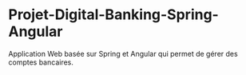 # Projet-Digital-Banking-Spring-Angular
Application Web basée sur Spring et Angular qui permet de gérer des comptes bancaires.
